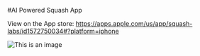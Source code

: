 #AI Powered Squash App 

View on the App store: https://apps.apple.com/us/app/squash-labs/id1572750034#?platform=iphone 


![This is an image](https://myoctocat.com/assets/images/base-octocat.svg)

